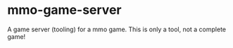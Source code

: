 # mmo-game-server
A game server (tooling) for a mmo game. This is only a tool, not a complete game!
